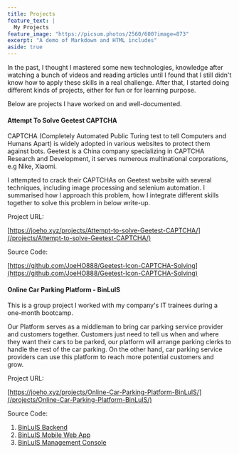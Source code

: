 ```yaml
---
title: Projects
feature_text: |
  My Projects 
feature_image: "https://picsum.photos/2560/600?image=873"
excerpt: "A demo of Markdown and HTML includes"
aside: true
---
```

In the past, I thought I mastered some new technologies, knowledge after watching a bunch of videos and reading articles until I found that I still didn't know how to apply these skills in a real challenge. After that, I started doing different kinds of projects, either for fun or for learning purpose.

Below are projects I have worked on and well-documented.

#### Attempt To Solve Geetest CAPTCHA
CAPTCHA (Completely Automated Public Turing test to tell Computers and Humans Apart) is widely adopted in various websites to protect them against bots. Geetest is a China company specializing in CAPTCHA Research and Development, it serves numerous multinational corporations, e.g Nike, Xiaomi. 

I attempted to crack their CAPTCHAs on Geetest website with several techniques, including image processing and selenium automation. I summarised how I approach this problem, how I integrate different skills together to solve this problem in below write-up.

Project URL: 

[https://joeho.xyz/projects/Attempt-to-solve-Geetest-CAPTCHA/](/projects/Attempt-to-solve-Geetest-CAPTCHA/)

Source Code: 

[https://github.com/JoeHO888/Geetest-Icon-CAPTCHA-Solving](https://github.com/JoeHO888/Geetest-Icon-CAPTCHA-Solving)

#### Online Car Parking Platform - BinLuIS
This is a group project I worked with my company's IT trainees during a one-month bootcamp. 

Our Platform serves as a middleman to bring car parking service provider and customers together. Customers just need to tell us when and where they want their cars to be parked, our platform will arrange parking clerks to handle the rest of the car parking. On the other hand, car parking service providers can use this platform to reach more potential customers and grow.

Project URL: 

[https://joeho.xyz/projects/Online-Car-Parking-Platform-BinLuIS/](/projects/Online-Car-Parking-Platform-BinLuIS/)

Source Code: 
1. [BinLuIS Backend](https://github.com/BinLuIS/ParkingSystemManagementConsole)
2. [BinLuIS Mobile Web App](https://github.com/BinLuIS/ParkingMobileWebApp)
3. [BinLuIS Management Console](https://github.com/BinLuIS/ParkingSystemManagementConsole)